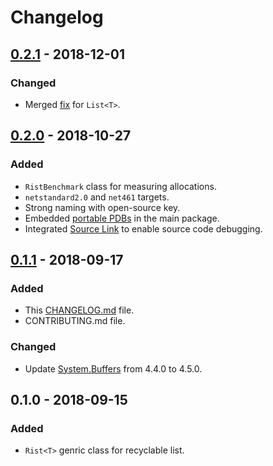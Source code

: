 # Changelog

## [0.2.1] - 2018-12-01
### Changed
- Merged [fix](https://github.com/dotnet/corefx/commit/0341782cb944cc89dadfcec144399bbda26656e6) for `List<T>`.

## [0.2.0] - 2018-10-27
### Added
- `RistBenchmark` class for measuring allocations.
- `netstandard2.0` and `net461` targets.
- Strong naming with open-source key.
- Embedded [portable PDBs](https://github.com/dotnet/core/blob/master/Documentation/diagnostics/portable_pdb.md) in the main package.
- Integrated [Source Link](https://docs.microsoft.com/en-us/dotnet/standard/library-guidance/sourcelink) to enable source code debugging.

## [0.1.1] - 2018-09-17
### Added
- This [CHANGELOG.md](https://keepachangelog.com) file.
- CONTRIBUTING.md file.

### Changed
- Update [System.Buffers](https://www.nuget.org/packages/System.Buffers) from 4.4.0 to 4.5.0.

## 0.1.0 - 2018-09-15
### Added
- `Rist<T>` genric class for recyclable list.

[0.2.1]: https://github.com/qbit86/misnomer/compare/rist-0.2.0...rist-0.2.1
[0.2.0]: https://github.com/qbit86/misnomer/compare/rist-0.1.1...rist-0.2.0
[0.1.1]: https://github.com/qbit86/misnomer/compare/rist-0.1.0...rist-0.1.1
